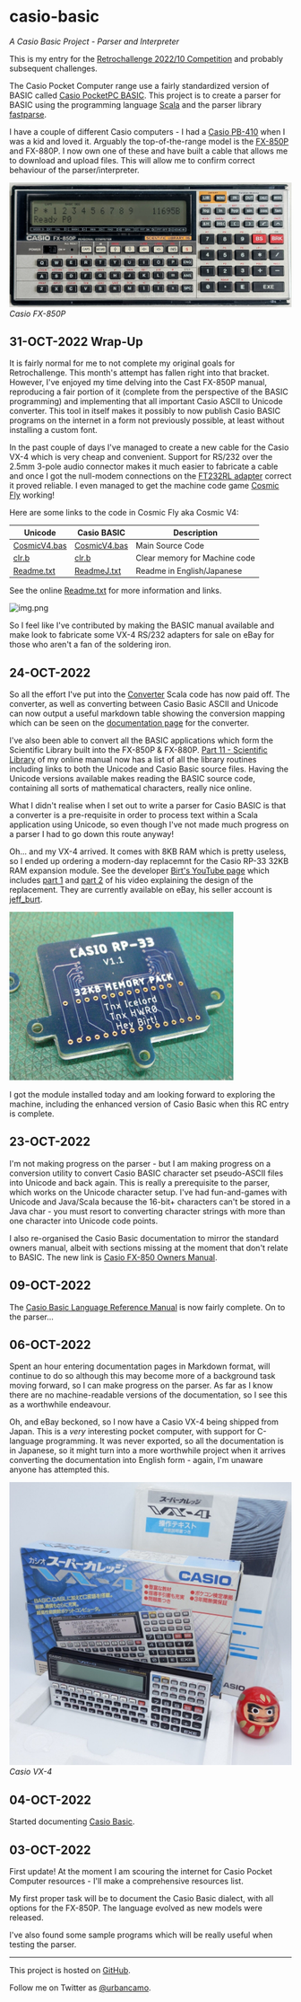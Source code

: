 # casio-basic
*A Casio Basic Project - Parser and Interpreter*

This is my entry for the
[Retrochallenge 2022/10 Competition](https://www.retrochallenge.org/p/entrants-list-202210.html) and probably
subsequent challenges.

The Casio Pocket Computer range use a fairly standardized version
of BASIC called [Casio PocketPC BASIC](http://foroplus.com/basic/casiopbasic.php). This project is to create a parser for
BASIC using the programming language [Scala](https://scala-lang.org)
and the parser library [fastparse](https://github.com/com-lihaoyi/fastparse).

I have a couple of different Casio computers - I had a
[Casio PB-410](https://ithistory.org/db/hardware/casio-computer-co-ltd/casio-pb-410) when I was a kid and loved it.
Arguably the top-of-the-range model is the [FX-850P](http://www.computinghistory.org.uk/det/20339/Casio-FX-850P/) and FX-880P. 
I now own one of these and have built a cable that allows me to download and upload files. This will allow
me to confirm correct behaviour of the parser/interpreter.

![Casio FX-850P](doc/images/Casio-FX850P.jpg)
*Casio FX-850P*

## 31-OCT-2022 Wrap-Up

It is fairly normal for me to not complete my original goals for Retrochallenge. This month's attempt has fallen right
into that bracket. However, I've enjoyed my time delving into the Cast FX-850P manual, reproducing a fair portion of it
(complete from the perspective of the BASIC programming) and implementing that all important Casio ASCII to Unicode 
converter. This tool in itself makes it possibly to now publish Casio BASIC programs on the internet in a form
not previously possible, at least without installing a custom font.

In the past couple of days I've managed to create a new cable for the Casio VX-4 which is very cheap and convenient. 
Support for RS/232 over the 2.5mm 3-pole audio connector makes it much easier to fabricate a cable and once I got the 
null-modem connections on the [FT232RL adapter](https://www.amazon.co.uk/gp/product/B0753GY7FR) correct it proved reliable.
I even managed to get the machine code game [Cosmic Fly](https://www.youtube.com/watch?v=KbzH1f8HmNs) working!

Here are some links to the code in Cosmic Fly aka Cosmic V4:
 
| Unicode                                  | Casio BASIC                               | Description                   |
|------------------------------------------|-------------------------------------------|-------------------------------|
| [CosmicV4.bas](doc/CosmicV4/CosmicV4.md) | [CosmicV4.bas](doc/CosmicV4/CosmicV4.bas) | Main Source Code              | 
| [clr.b](doc/CosmicV4/clr.md)             | [clr.b](doc/CosmicV4/clr.b)               | Clear memory for Machine code |
| [Readme.txt](doc/CosmicV4/Readme.md)     | [ReadmeJ.txt](doc/CosmicV4/ReadmeJ.txt)   | Readme in English/Japanese    |

See the online [Readme.txt](doc/CosmicV4/Readme.md) for more information and links.

![img.png](doc/images/FT232RL.png)

So I feel like I've contributed by making the BASIC manual available and make look to fabricate some VX-4 RS/232 
adapters for sale on eBay for those who aren't a fan of the soldering iron.

## 24-OCT-2022

So all the effort I've put into the [Converter](https://github.com/urbancamo/casio-basic/blob/main/src/main/scala/uk/m0nom/casio/basic/converter/Converter.scala) Scala
code has now paid off. The converter, as well as converting between Casio Basic ASCII and Unicode can now output a useful
markdown table showing the conversion mapping which can be seen on the [documentation page](doc/casio-ascii-to-unicode-converter.md) for the converter.

I've also been able to convert all the BASIC applications which form the Scientific Library built into the FX-850P & FX-880P.
[Part 11 - Scientific Library](doc/part-11-scientific-library.md) of my online manual now has a list of all the library routines including links 
to both the Unicode and Casio Basic source files. Having the Unicode versions available makes reading the BASIC source code,
containing all sorts of mathematical characters, really nice online.

What I didn't realise when I set out to write a parser for Casio BASIC is that a converter is a pre-requisite in order
to process text within a Scala application using Unicode, so even though I've not made much progress on a parser I had
to go down this route anyway!

Oh... and my VX-4 arrived. It comes with 8KB RAM which is pretty useless, so I ended up ordering a modern-day replacemnt
for the Casio RP-33 32KB RAM expansion module. See the developer [Birt's YouTube page](https://www.youtube.com/c/HeyBirt) which 
includes [part 1](https://www.youtube.com/watch?v=G3BDkjh6kNQ&t=6s) and [part 2](https://www.youtube.com/watch?v=DSXBF3-MclE&t=619s)
of his video explaining the design of the replacement. They are currently available on eBay, his seller account
is [jeff_burt](https://www.ebay.co.uk/usr/jeff_birt).

![RP-33 Replacement Module](rp-33.png)

I got the module installed today and am looking forward to exploring the machine, including the enhanced version of Casio Basic when
this RC entry is complete.

## 23-OCT-2022

I'm not making progress on the parser - but I am making progress on a conversion utility to convert Casio BASIC character
set pseudo-ASCII files into Unicode and back again. This is really a prerequisite to the parser, which works on the 
Unicode character setup. I've had fun-and-games with Unicode and Java/Scala because the 16-bit+ characters can't be stored
in a Java char - you must resort to converting character strings with more than one character into Unicode code points.

I also re-organised the Casio Basic documentation to mirror the standard owners manual, albeit with sections missing
at the moment that don't relate to BASIC. The new link is [Casio FX-850 Owners Manual](doc/casio-fx850-owners-manual.md).

## 09-OCT-2022

The [Casio Basic Language Reference Manual](doc/casio-fx850-owners-manual.md) is now 
fairly complete. On to the parser...

## 06-OCT-2022

Spent an hour entering documentation pages in Markdown format, will continue
to do so although this may become more of a background task moving forward, so
I can make progress on the parser. As far as I know there are no machine-readable versions of the documentation, so I see this as a worthwhile
endeavour.

Oh, and eBay beckoned, so I now have a Casio VX-4 being shipped from Japan.
This is a *very* interesting pocket computer, with support for C-language
programming. It was never exported, so all the documentation is in Japanese,
so it might turn into a more worthwhile project when it arrives converting the
documentation into English form - again, I'm unaware anyone has attempted
this.

![Casio VX-4](doc/images/Casio-VX-4.jpg)
*Casio VX-4*

## 04-OCT-2022

Started documenting [Casio Basic](doc/casio-basic-language-reference).

## 03-OCT-2022

First update! At the moment I am scouring the internet for Casio Pocket
Computer resources - I'll make a comprehensive resources list.

My first proper task will be to document the Casio Basic dialect, with all
options for the FX-850P. The language evolved as new models were released.

I've also found some sample programs which will be really useful when testing
the parser.

----
This project is hosted on [GitHub](https://github.com/urbancamo/casio-basic).

Follow me on Twitter as [@urbancamo](https://twitter.com/urbancamo).
